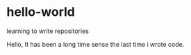 # hello-world
learning to write repositories


Hello, It has been a long time sense the last time i wrote code.
